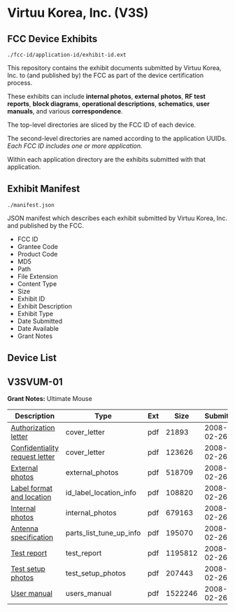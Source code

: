 # Virtuu Korea, Inc. (V3S)
## FCC Device Exhibits

```
./fcc-id/application-id/exhibit-id.ext
```

This repository contains the exhibit documents submitted by Virtuu Korea, Inc. to (and published by) the FCC as part of the device certification process.

These exhibits can include **internal photos**, **external photos**, **RF test reports**, **block diagrams**, **operational descriptions**, **schematics**, **user manuals**, and various **correspondence**.

The top-level directories are sliced by the FCC ID of each device.

The second-level directories are named according to the application UUIDs. *Each FCC ID includes one or more application.*

Within each application directory are the exhibits submitted with that application. 

## Exhibit Manifest

```
./manifest.json
```

JSON manifest which describes each exhibit submitted by Virtuu Korea, Inc. and published by the FCC.

- FCC ID
- Grantee Code
- Product Code
- MD5
- Path
- File Extension
- Content Type
- Size
- Exhibit ID
- Exhibit Description
- Exhibit Type
- Date Submitted
- Date Available
- Grant Notes

## Device List
## V3SVUM-01
**Grant Notes:** Ultimate Mouse

| Description | Type | Ext | Size | Submitted | Available |
| ----------- | ---- | --- | ---- | --------- | --------- |
| [Authorization letter](V3SVUM-01/bbdeb28755726255060b40e9f4a6dd99/906845.pdf) | cover_letter | pdf | 21893 | 2008-02-26 | 2008-02-26 |
| [Confidentiality request letter](V3SVUM-01/bbdeb28755726255060b40e9f4a6dd99/906848.pdf) | cover_letter | pdf | 123626 | 2008-02-26 | 2008-02-26 |
| [External photos](V3SVUM-01/bbdeb28755726255060b40e9f4a6dd99/906850.pdf) | external_photos | pdf | 518709 | 2008-02-26 | 2008-02-26 |
| [Label format and location](V3SVUM-01/bbdeb28755726255060b40e9f4a6dd99/906851.pdf) | id_label_location_info | pdf | 108820 | 2008-02-26 | 2008-02-26 |
| [Internal photos](V3SVUM-01/bbdeb28755726255060b40e9f4a6dd99/906852.pdf) | internal_photos | pdf | 679163 | 2008-02-26 | 2008-02-26 |
| [Antenna specification](V3SVUM-01/bbdeb28755726255060b40e9f4a6dd99/906844.pdf) | parts_list_tune_up_info | pdf | 195070 | 2008-02-26 | 2008-02-26 |
| [Test report](V3SVUM-01/bbdeb28755726255060b40e9f4a6dd99/906854.pdf) | test_report | pdf | 1195812 | 2008-02-26 | 2008-02-26 |
| [Test setup photos](V3SVUM-01/bbdeb28755726255060b40e9f4a6dd99/906856.pdf) | test_setup_photos | pdf | 207443 | 2008-02-26 | 2008-02-26 |
| [User manual](V3SVUM-01/bbdeb28755726255060b40e9f4a6dd99/906853.pdf) | users_manual | pdf | 1522246 | 2008-02-26 | 2008-02-26 |
